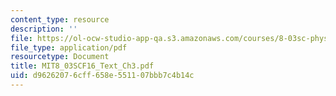 ```yaml
---
content_type: resource
description: ''
file: https://ol-ocw-studio-app-qa.s3.amazonaws.com/courses/8-03sc-physics-iii-vibrations-and-waves-fall-2016/d96262076cff658e551107bbb7c4b14c_MIT8_03SCF16_Text_Ch3.pdf
file_type: application/pdf
resourcetype: Document
title: MIT8_03SCF16_Text_Ch3.pdf
uid: d9626207-6cff-658e-5511-07bbb7c4b14c
---
```

